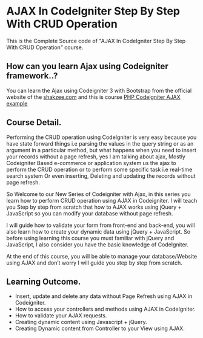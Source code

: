 

# AJAX In CodeIgniter Step By Step With CRUD Operation
This is the Complete Source code of "AJAX In CodeIgniter Step By Step With CRUD Operation" course.

## How can you learn Ajax using Codeigniter framework..?
You can learn the Ajax using  Codeigniter 3 with Bootstrap from the official website of the [shakzee.com](https://www.shakzee.com/) and this is course [PHP Codeigniter AJAX example](https://www.shakzee.com/courses/ajax-in-codeigniter-step-by-step-with-crud-operation/)

## Course Detail.
Performing the CRUD operation using CodeIgniter is very easy because you have state forward things i.e parsing the values in the query string or as an argument in a particular method, but what happens when you need to insert your records without a page refresh, yes I am talking about ajax, Mostly Codeigniter Based  e-commerce or application system us the ajax to perform the CRUD operation or to perform some specific task i.e real-time search system Or even inserting, Deleting and updating the records without page refresh.

So Welcome to our New Series of Codeigniter with Ajax, in this series you learn how to perform CRUD operation using AJAX  in Codeigniter. I will teach you Step by step from scratch that how to AJAX works using jQuery + JavaScript so you can modify your database without page refresh.

I will guide how to validate your form from front-end and back-end, you will also learn how to create your dynamic data using jQuery + JavaScript. So before using learning this course you must familiar with jQuery and JavaScript, I also consider you have the basic knowledge of CodeIgniter.

At the end of this course, you will be able to manage your database/Website using AJAX and don’t worry I will guide you step by step from scratch.

## Learning Outcome.
- Insert, update and delete any data without Page Refresh using AJAX in Codeigniter.
- How to access your controllers and methods using AJAX in CodeIgniter.
- How to validate your AJAX requests.
- Creating dynamic content using Javascript + jQuery.
- Creating Dynamic content from Controller to your View using AJAX.


